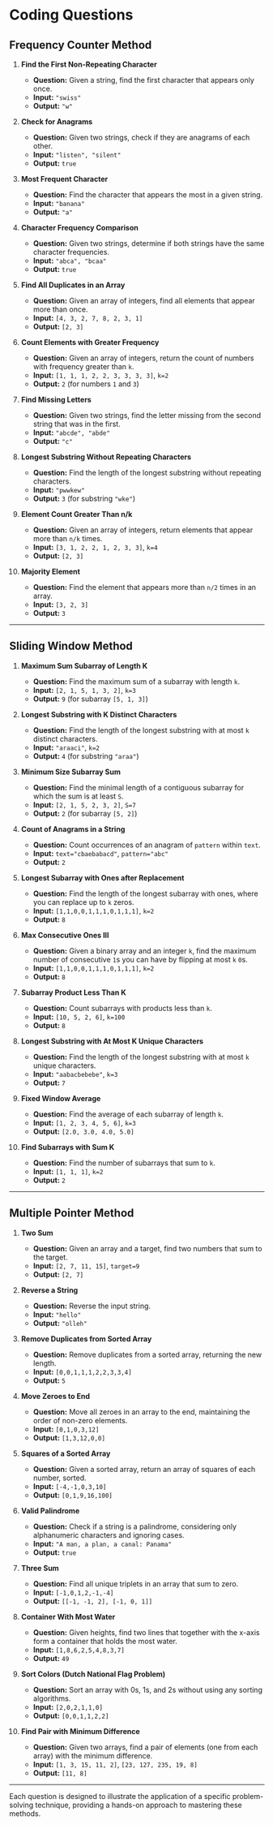 # Coding Questions

## Frequency Counter Method

1. **Find the First Non-Repeating Character**
   - **Question:** Given a string, find the first character that appears only once.
   - **Input:** `"swiss"`
   - **Output:** `"w"`

2. **Check for Anagrams**
   - **Question:** Given two strings, check if they are anagrams of each other.
   - **Input:** `"listen", "silent"`
   - **Output:** `true`

3. **Most Frequent Character**
   - **Question:** Find the character that appears the most in a given string.
   - **Input:** `"banana"`
   - **Output:** `"a"`

4. **Character Frequency Comparison**
   - **Question:** Given two strings, determine if both strings have the same character frequencies.
   - **Input:** `"abca", "bcaa"`
   - **Output:** `true`

5. **Find All Duplicates in an Array**
   - **Question:** Given an array of integers, find all elements that appear more than once.
   - **Input:** `[4, 3, 2, 7, 8, 2, 3, 1]`
   - **Output:** `[2, 3]`

6. **Count Elements with Greater Frequency**
   - **Question:** Given an array of integers, return the count of numbers with frequency greater than `k`.
   - **Input:** `[1, 1, 1, 2, 2, 3, 3, 3, 3]`, `k=2`
   - **Output:** `2` (for numbers `1` and `3`)

7. **Find Missing Letters**
   - **Question:** Given two strings, find the letter missing from the second string that was in the first.
   - **Input:** `"abcde", "abde"`
   - **Output:** `"c"`

8. **Longest Substring Without Repeating Characters**
   - **Question:** Find the length of the longest substring without repeating characters.
   - **Input:** `"pwwkew"`
   - **Output:** `3` (for substring `"wke"`)

9. **Element Count Greater Than n/k**
   - **Question:** Given an array of integers, return elements that appear more than `n/k` times.
   - **Input:** `[3, 1, 2, 2, 1, 2, 3, 3]`, `k=4`
   - **Output:** `[2, 3]`

10. **Majority Element**
    - **Question:** Find the element that appears more than `n/2` times in an array.
    - **Input:** `[3, 2, 3]`
    - **Output:** `3`

---

## Sliding Window Method

1. **Maximum Sum Subarray of Length K**
   - **Question:** Find the maximum sum of a subarray with length `k`.
   - **Input:** `[2, 1, 5, 1, 3, 2]`, `k=3`
   - **Output:** `9` (for subarray `[5, 1, 3]`)

2. **Longest Substring with K Distinct Characters**
   - **Question:** Find the length of the longest substring with at most `k` distinct characters.
   - **Input:** `"araaci"`, `k=2`
   - **Output:** `4` (for substring `"araa"`)

3. **Minimum Size Subarray Sum**
   - **Question:** Find the minimal length of a contiguous subarray for which the sum is at least `S`.
   - **Input:** `[2, 1, 5, 2, 3, 2]`, `S=7`
   - **Output:** `2` (for subarray `[5, 2]`)

4. **Count of Anagrams in a String**
   - **Question:** Count occurrences of an anagram of `pattern` within `text`.
   - **Input:** `text="cbaebabacd"`, `pattern="abc"`
   - **Output:** `2`

5. **Longest Subarray with Ones after Replacement**
   - **Question:** Find the length of the longest subarray with ones, where you can replace up to `k` zeros.
   - **Input:** `[1,1,0,0,1,1,1,0,1,1,1]`, `k=2`
   - **Output:** `8`

6. **Max Consecutive Ones III**
   - **Question:** Given a binary array and an integer `k`, find the maximum number of consecutive `1`s you can have by flipping at most `k` `0`s.
   - **Input:** `[1,1,0,0,1,1,1,0,1,1,1]`, `k=2`
   - **Output:** `8`

7. **Subarray Product Less Than K**
   - **Question:** Count subarrays with products less than `k`.
   - **Input:** `[10, 5, 2, 6]`, `k=100`
   - **Output:** `8`

8. **Longest Substring with At Most K Unique Characters**
   - **Question:** Find the length of the longest substring with at most `k` unique characters.
   - **Input:** `"aabacbebebe"`, `k=3`
   - **Output:** `7`

9. **Fixed Window Average**
   - **Question:** Find the average of each subarray of length `k`.
   - **Input:** `[1, 2, 3, 4, 5, 6]`, `k=3`
   - **Output:** `[2.0, 3.0, 4.0, 5.0]`

10. **Find Subarrays with Sum K**
    - **Question:** Find the number of subarrays that sum to `k`.
    - **Input:** `[1, 1, 1]`, `k=2`
    - **Output:** `2`

---

## Multiple Pointer Method

1. **Two Sum**
   - **Question:** Given an array and a target, find two numbers that sum to the target.
   - **Input:** `[2, 7, 11, 15]`, `target=9`
   - **Output:** `[2, 7]`

2. **Reverse a String**
   - **Question:** Reverse the input string.
   - **Input:** `"hello"`
   - **Output:** `"olleh"`

3. **Remove Duplicates from Sorted Array**
   - **Question:** Remove duplicates from a sorted array, returning the new length.
   - **Input:** `[0,0,1,1,1,2,2,3,3,4]`
   - **Output:** `5`

4. **Move Zeroes to End**
   - **Question:** Move all zeroes in an array to the end, maintaining the order of non-zero elements.
   - **Input:** `[0,1,0,3,12]`
   - **Output:** `[1,3,12,0,0]`

5. **Squares of a Sorted Array**
   - **Question:** Given a sorted array, return an array of squares of each number, sorted.
   - **Input:** `[-4,-1,0,3,10]`
   - **Output:** `[0,1,9,16,100]`

6. **Valid Palindrome**
   - **Question:** Check if a string is a palindrome, considering only alphanumeric characters and ignoring cases.
   - **Input:** `"A man, a plan, a canal: Panama"`
   - **Output:** `true`

7. **Three Sum**
   - **Question:** Find all unique triplets in an array that sum to zero.
   - **Input:** `[-1,0,1,2,-1,-4]`
   - **Output:** `[[-1, -1, 2], [-1, 0, 1]]`

8. **Container With Most Water**
   - **Question:** Given heights, find two lines that together with the x-axis form a container that holds the most water.
   - **Input:** `[1,8,6,2,5,4,8,3,7]`
   - **Output:** `49`

9. **Sort Colors (Dutch National Flag Problem)**
   - **Question:** Sort an array with 0s, 1s, and 2s without using any sorting algorithms.
   - **Input:** `[2,0,2,1,1,0]`
   - **Output:** `[0,0,1,1,2,2]`

10. **Find Pair with Minimum Difference**
    - **Question:** Given two arrays, find a pair of elements (one from each array) with the minimum difference.
    - **Input:** `[1, 3, 15, 11, 2]`, `[23, 127, 235, 19, 8]`
    - **Output:** `[11, 8]`

---

Each question is designed to illustrate the application of a specific problem-solving technique, providing a hands-on approach to mastering these methods.
